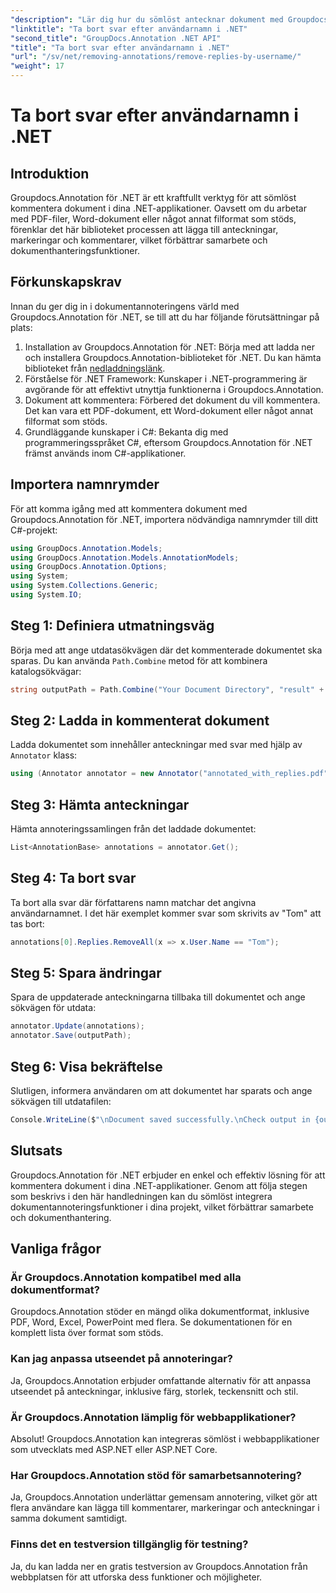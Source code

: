 ```yaml
---
"description": "Lär dig hur du sömlöst antecknar dokument med Groupdocs.Annotation för .NET. Förbättra samarbete och dokumenthantering med detta kraftfulla verktyg."
"linktitle": "Ta bort svar efter användarnamn i .NET"
"second_title": "GroupDocs.Annotation .NET API"
"title": "Ta bort svar efter användarnamn i .NET"
"url": "/sv/net/removing-annotations/remove-replies-by-username/"
"weight": 17
---
```


# Ta bort svar efter användarnamn i .NET

## Introduktion
Groupdocs.Annotation för .NET är ett kraftfullt verktyg för att sömlöst kommentera dokument i dina .NET-applikationer. Oavsett om du arbetar med PDF-filer, Word-dokument eller något annat filformat som stöds, förenklar det här biblioteket processen att lägga till anteckningar, markeringar och kommentarer, vilket förbättrar samarbete och dokumenthanteringsfunktioner.
## Förkunskapskrav
Innan du ger dig in i dokumentannoteringens värld med Groupdocs.Annotation för .NET, se till att du har följande förutsättningar på plats:
1. Installation av Groupdocs.Annotation för .NET: Börja med att ladda ner och installera Groupdocs.Annotation-biblioteket för .NET. Du kan hämta biblioteket från [nedladdningslänk](https://releases.groupdocs.com/annotation/net/).
2. Förståelse för .NET Framework: Kunskaper i .NET-programmering är avgörande för att effektivt utnyttja funktionerna i Groupdocs.Annotation.
3. Dokument att kommentera: Förbered det dokument du vill kommentera. Det kan vara ett PDF-dokument, ett Word-dokument eller något annat filformat som stöds.
4. Grundläggande kunskaper i C#: Bekanta dig med programmeringsspråket C#, eftersom Groupdocs.Annotation för .NET främst används inom C#-applikationer.

## Importera namnrymder
För att komma igång med att kommentera dokument med Groupdocs.Annotation för .NET, importera nödvändiga namnrymder till ditt C#-projekt:
```csharp
using GroupDocs.Annotation.Models;
using GroupDocs.Annotation.Models.AnnotationModels;
using GroupDocs.Annotation.Options;
using System;
using System.Collections.Generic;
using System.IO;
```
## Steg 1: Definiera utmatningsväg
Börja med att ange utdatasökvägen där det kommenterade dokumentet ska sparas. Du kan använda `Path.Combine` metod för att kombinera katalogsökvägar:
```csharp
string outputPath = Path.Combine("Your Document Directory", "result" + Path.GetExtension("input.pdf"));
```
## Steg 2: Ladda in kommenterat dokument
Ladda dokumentet som innehåller anteckningar med svar med hjälp av `Annotator` klass:
```csharp
using (Annotator annotator = new Annotator("annotated_with_replies.pdf"))
```
## Steg 3: Hämta anteckningar
Hämta annoteringssamlingen från det laddade dokumentet:
```csharp
List<AnnotationBase> annotations = annotator.Get();
```
## Steg 4: Ta bort svar
Ta bort alla svar där författarens namn matchar det angivna användarnamnet. I det här exemplet kommer svar som skrivits av "Tom" att tas bort:
```csharp
annotations[0].Replies.RemoveAll(x => x.User.Name == "Tom");
```
## Steg 5: Spara ändringar
Spara de uppdaterade anteckningarna tillbaka till dokumentet och ange sökvägen för utdata:
```csharp
annotator.Update(annotations);
annotator.Save(outputPath);
```
## Steg 6: Visa bekräftelse
Slutligen, informera användaren om att dokumentet har sparats och ange sökvägen till utdatafilen:
```csharp
Console.WriteLine($"\nDocument saved successfully.\nCheck output in {outputPath}.");
```
## Slutsats
Groupdocs.Annotation för .NET erbjuder en enkel och effektiv lösning för att kommentera dokument i dina .NET-applikationer. Genom att följa stegen som beskrivs i den här handledningen kan du sömlöst integrera dokumentannoteringsfunktioner i dina projekt, vilket förbättrar samarbete och dokumenthantering.
## Vanliga frågor
### Är Groupdocs.Annotation kompatibel med alla dokumentformat?
Groupdocs.Annotation stöder en mängd olika dokumentformat, inklusive PDF, Word, Excel, PowerPoint med flera. Se dokumentationen för en komplett lista över format som stöds.
### Kan jag anpassa utseendet på annoteringar?
Ja, Groupdocs.Annotation erbjuder omfattande alternativ för att anpassa utseendet på anteckningar, inklusive färg, storlek, teckensnitt och stil.
### Är Groupdocs.Annotation lämplig för webbapplikationer?
Absolut! Groupdocs.Annotation kan integreras sömlöst i webbapplikationer som utvecklats med ASP.NET eller ASP.NET Core.
### Har Groupdocs.Annotation stöd för samarbetsannotering?
Ja, Groupdocs.Annotation underlättar gemensam annotering, vilket gör att flera användare kan lägga till kommentarer, markeringar och anteckningar i samma dokument samtidigt.
### Finns det en testversion tillgänglig för testning?
Ja, du kan ladda ner en gratis testversion av Groupdocs.Annotation från webbplatsen för att utforska dess funktioner och möjligheter.
